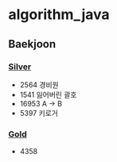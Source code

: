 # algorithm_java

## Baekjoon
### [Silver](https://github.com/ljiwoo59/algorithm_java/tree/master/silver)
* 2564 경비원
* 1541 잃어버린 괄호
* 16953 A -> B
* 5397 키로거

### [Gold](https://github.com/ljiwoo59/algorithm_java/tree/master/gold)
* 4358 
